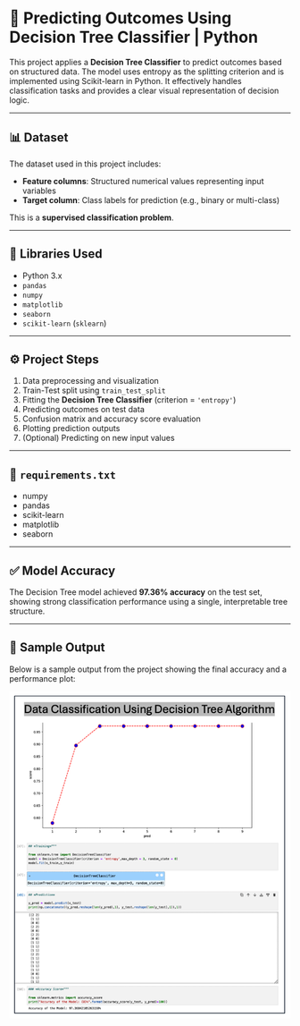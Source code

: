 # 🧠 Predicting Outcomes Using Decision Tree Classifier | Python

This project applies a **Decision Tree Classifier** to predict outcomes based on structured data. The model uses entropy as the splitting criterion and is implemented using Scikit-learn in Python. It effectively handles classification tasks and provides a clear visual representation of decision logic.

---

## 📊 Dataset

The dataset used in this project includes:

- **Feature columns**: Structured numerical values representing input variables
- **Target column**: Class labels for prediction (e.g., binary or multi-class)

This is a **supervised classification problem**.

---

## 🧰 Libraries Used

- Python 3.x  
- `pandas`  
- `numpy`  
- `matplotlib`  
- `seaborn`  
- `scikit-learn` (`sklearn`)

---

## ⚙️ Project Steps

1. Data preprocessing and visualization  
2. Train-Test split using `train_test_split`  
3. Fitting the **Decision Tree Classifier** (criterion = `'entropy'`)  
4. Predicting outcomes on test data  
5. Confusion matrix and accuracy score evaluation  
6. Plotting prediction outputs  
7. (Optional) Predicting on new input values

---

## 📃 `requirements.txt`

- numpy
- pandas
- scikit-learn
- matplotlib
- seaborn

---

## ✅ Model Accuracy

The Decision Tree model achieved **97.36% accuracy** on the test set, showing strong classification performance using a single, interpretable tree structure.

---

## 📸 Sample Output

Below is a sample output from the project showing the final accuracy and a performance plot:

<img src="Decision Tree.png" alt="Decision Tree Output" width="800"/>
